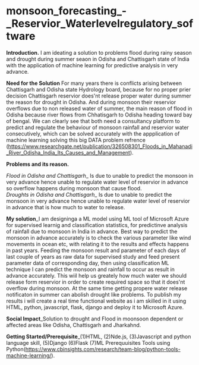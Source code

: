 # monsoon_forecasting_-_Reservior_Waterlevelregulatory_software
**Introduction.**
I am ideating a solution to problems flood during rainy season and drought during summer seaon in Odisha and Chattisgarh state of India with the application of machine learning for predictive analysis in very advance.

**Need for the Solution** For many years there is conflicts arising between Chattisgarh and Odisha state Hydrology board, because for no proper prier decision Chattisgarh reservior does'nt release proper water during summer the reason for drought in Odisha. And during monsoon their reservior overflows due to non released water of summer, the main reason of flood in Odisha because river flows from Chhatisgarh to Odisha heading toward bay of bengal. We can clearly see that both need a consultancy platform to predict and regulate the behaviour of monsoon rainfall and reservior water consecutively, which can be solved accurately with the appplication of machine learning solving this big DATA problem refrence (https://www.researchgate.net/publication/326508301_Floods_in_Mahanadi_River_Odisha_India_Its_Causes_and_Management).

**Problems and its reason.**

*Flood in Odisha and Chattisgarh*_ Is due to unable to predict the monsoon in very advance hence unable to regulate water level of reservior in advance so overflow happens during monsoon that cause flood.  
*Droughts in Odisha and Chattisgarh*_ Is due to unable to predict the monsoon in very advance hence unable to regulate water level of reservior in advance that is how much to water to release.

**My solution**_I am designinga a ML model using ML tool of Microsoft Azure for supervised learnig and classification statistics, for predictinve analysis of rainfall due to monsoon in India in advance. Best way to predict the monsoon in advance accurately is to check the various parameter like wind movements in ocean etc, with relating it to the results and effects happens in past years. Feeding the monsoon result and parameter of each days of last couple of years as raw data for supervised study and feed present parameter data of corresponding day, then using classification ML technique I can predict the monsoon and rainfall to occur as result in advance accurately. This wiil help us greately how much water we should release form reservior in order to create required space so that it does'nt overflow during monsoon.
At the same time getting propere water release notificaton in summer can abolish drought like problems. To publish my results i will create a real time functional website as i am skilled in it using HTML, python, javascript, flask, django and deploy it to Microsoft Azure.

**Social Impact**_Solution to drought and Flood in moonsoon dependent or affected areas like Odisha, Chattisgarh and Jharkahnd.

**Getting Started/Prerequisite**_(1)HTML, (2)Nde.js, (3)Javascript and python language skill, (5)Django (6)Flask (7)ML Prerequuisites Tools using Python(https://www.cbinsights.com/research/team-blog/python-tools-machine-learning/).
